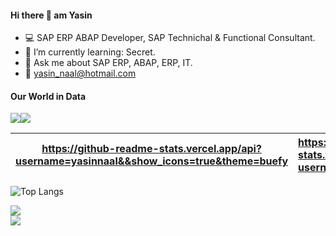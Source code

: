 #### Hi there 👋 am Yasin

- :computer: SAP ERP ABAP Developer, SAP Technichal & Functional Consultant.
- :rocket: I’m currently learning: Secret.
- 💬 Ask me about SAP ERP, ABAP, ERP, IT.
- :email: yasin_naal@hotmail.com
#### Our World in Data
<img src="https://github-readme-stats.vercel.app/api?username=yasinnaal&&show_icons=true&theme=buefy"><img src="https://github-readme-stats.vercel.app/api/top-langs/?username=yasinnaal&layout=compact">


|https://github-readme-stats.vercel.app/api?username=yasinnaal&&show_icons=true&theme=buefy|https://github-readme-stats.vercel.app/api/top-langs/?username=yasinnaal&layout=compact|
|---|:---|

![Top Langs](https://github-readme-stats.vercel.app/api/top-langs/?username=yasinnaal&layout=compact)


<a href="https://people.sap.com/yasin.n#overview" rel="nofollow">
<img src="https://devrel-tools-prod-scn-badges-srv.cfapps.eu10.hana.ondemand.com/activity/yasin.n?png=true" /> </a>
<br>
<a href="https://people.sap.com/yasin.n#overview" rel="nofollow">
<img src="https://devrel-tools-prod-scn-badges-srv.cfapps.eu10.hana.ondemand.com/showcaseBadges/yasin.n?png=true" /> </a>
